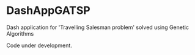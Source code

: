 # DashAppGATSP
Dash application for 'Travelling Salesman problem' solved using Genetic Algorithms

Code under development.
